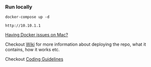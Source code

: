 ### Run locally

```
docker-compose up -d
```

```
http://10.10.1.1
```

[Having Docker issues on Mac?](https://github.com/founderandlightning/fl-laravel_boilerplate/wiki/Docker)

Checkout [Wiki](https://github.com/founderandlightning/fl-laravel_boilerplate/wiki) for more information about deploying the repo, what it contains, how it works etc.

Checkout [Coding Guidelines](https://github.com/founderandlightning/fl-laravel_boilerplate/wiki/coding-guidelines)

